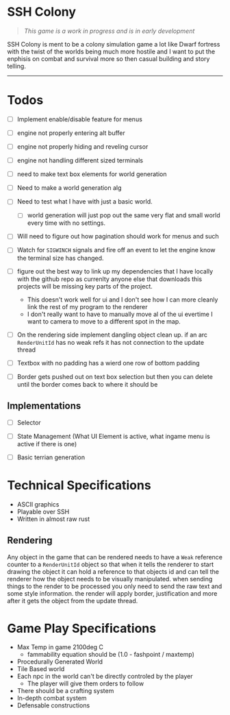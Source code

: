 # SSH Colony

> *This game is a work in progress and is in early development*

SSH Colony is ment to be a colony simulation game a lot like Dwarf fortress
with the twist of the worlds being much more hostile and I want to put the
enphisis on combat and survival more so then casual building and story telling.

---

# Todos

- [ ] Implement enable/disable feature for menus
- [ ] engine not properly entering alt buffer
- [ ] engine not properly hiding and reveling cursor
- [ ] engine not handling different sized terminals
- [ ] need to make text box elements for world generation
- [ ] Need to make a world generation alg
- [ ] Need to test what I have with just a basic world.
    - [ ] world generation will just pop out the same very flat and small world every time with no settings.
- [ ] Will need to figure out how pagination should work for menus and such
- [ ] Watch for `SIGWINCH` signals and fire off an event to let the engine know the terminal size has changed.
- [ ] figure out the best way to link up my dependencies that I have locally with the github repo as currenlty anyone else that downloads this projects will be missing key parts of the project.
    - This doesn't work well for ui and I don't see how I can more cleanly link the rest of my program to the renderer
    - I don't really want to have to manually move al of the ui evertime I want to camera to move to a different spot in the map.
- [ ] On the rendering side implement dangling object clean up. if an arc `RenderUnitId` has no weak refs it has not connection to the update thread
- [ ] Textbox with no padding has a wierd one row of bottom padding
- [ ] Border gets pushed out on text box selection but then you can delete until the border comes back to where it should be


## Implementations

- [ ] Selector
- [ ] State Management (What UI Element is active, what ingame menu is active if there is one)
- [ ] Basic terrian generation


# Technical Specifications

- ASCII graphics
- Playable over SSH
- Written in almost raw rust

## Rendering

Any object in the game that can be rendered needs to have a `Weak` reference
counter to a `RenderUnitId` object so that when it tells the renderer to start
drawing the object it can hold a reference to that objects id and can tell the
renderer how the object needs to be visually manipulated. when sending things
to the render to be processed you only need to send the raw text and some style
information. the render will apply border, justification and more after it gets
the object from the update thread.

# Game Play Specifications

- Max Temp in game 2100deg C
    - fammability equation should be (1.0 - fashpoint / maxtemp)
- Procedurally Generated World
- Tile Based world
- Each npc in the world can't be directly controled by the player
    - The player will give them orders to follow
- There should be a crafting system
- In-depth combat system
- Defensable constructions


